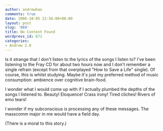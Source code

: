 ```yaml
---
author: andrewhao
comments: true
date: 2006-10-05 22:56:00+00:00
layout: post
slug: '669'
title: No Content Found
wordpress_id: 671
categories:
- Andrew 2.0
---
```


Is it strange that I don't listen to the lyrics of the songs I listen to? I've been listening to the Fray CD for about two hours now and I don't remember a single refrain (except from that overplayed "How to Save a Life" single). Of course, this is whilst studying. Maybe it's just my preferred method of music consumption: ambience over cognitive brain-food.  
  
I wonder what I would come up with if I actually plumbed the depths of the songs I listened to. Beauty! Eloquence! Crass irony! Tired cliches! Rivers of emo tears!  
  
I wonder if my subconscious is processing any of these messages. The masscomm major in me would have a field day.  
  
(There is a moral to this story.)  
  

